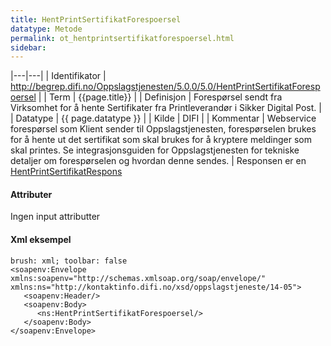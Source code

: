 ```yaml
--- 
title: HentPrintSertifikatForespoersel  
datatype: Metode
permalink: ot_hentprintsertifikatforespoersel.html
sidebar:
---
```

|---|---|
| Identifikator | <http://begrep.difi.no/Oppslagstjenesten/5.0.0/5.0/HentPrintSertifikatForespoersel> |
| Term          | {{page.title}} |
| Definisjon    | Forespørsel sendt fra Virksomhet for å hente Sertifikater fra Printleverandør i Sikker Digital Post. |
| Datatype      | {{ page.datatype }} |
| Kilde         | DIFI |
| Kommentar     | Webservice forespørsel som Klient sender til Oppslagstjenesten, forespørselen brukes for å hente ut det sertifikat som skal brukes for å kryptere meldinger som skal printes. Se integrasjonsguiden for Oppslagstjenesten for tekniske detaljer om forespørselen og hvordan denne sendes. |
Responsen er en [HentPrintSertifikatRespons](HentPrintSertifikatRespons.md)

#### Attributer

Ingen input attributter

#### Xml eksempel

``` 
brush: xml; toolbar: false
<soapenv:Envelope xmlns:soapenv="http://schemas.xmlsoap.org/soap/envelope/" xmlns:ns="http://kontaktinfo.difi.no/xsd/oppslagstjeneste/14-05">
   <soapenv:Header/>
   <soapenv:Body>
      <ns:HentPrintSertifikatForespoersel/>
   </soapenv:Body>
</soapenv:Envelope>
```
